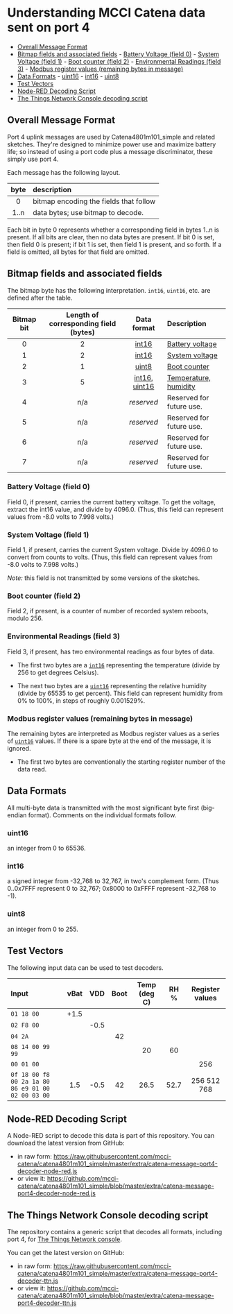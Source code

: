 # Understanding MCCI Catena data sent on port 4

<!-- TOC depthFrom:2 updateOnSave:true -->

- [Overall Message Format](#overall-message-format)
- [Bitmap fields and associated fields](#bitmap-fields-and-associated-fields)
        - [Battery Voltage (field 0)](#battery-voltage-field-0)
        - [System Voltage (field 1)](#system-voltage-field-1)
        - [Boot counter (field 2)](#boot-counter-field-2)
        - [Environmental Readings (field 3)](#environmental-readings-field-3)
        - [Modbus register values (remaining bytes in message)](#modbus-register-values-remaining-bytes-in-message)
- [Data Formats](#data-formats)
        - [uint16](#uint16)
        - [int16](#int16)
        - [uint8](#uint8)
- [Test Vectors](#test-vectors)
- [Node-RED Decoding Script](#node-red-decoding-script)
- [The Things Network Console decoding script](#the-things-network-console-decoding-script)

<!-- /TOC -->

## Overall Message Format

Port 4 uplink messages are used by Catena4801m101_simple and related sketches. They're designed to minimize power use and maximize battery life; so instead of using a port code plus a message discriminator, these simply use port 4.

Each message has the following layout.

byte | description
:---:|:---
0 | bitmap encoding the fields that follow
1..n | data bytes; use bitmap to decode.

Each bit in byte 0 represents whether a corresponding field in bytes 1..n is present. If all bits are clear, then no data bytes are present. If bit 0 is set, then field 0 is present; if bit 1 is set, then field 1 is present, and so forth. If a field is omitted, all bytes for that field are omitted.

## Bitmap fields and associated fields

The bitmap byte has the following interpretation. `int16`, `uint16`, etc. are defined after the table.

Bitmap bit | Length of corresponding field (bytes) | Data format |Description
:---:|:---:|:---:|:----
0 | 2 | [int16](#int16) | [Battery voltage](#battery-voltage-field-0)
1 | 2 | [int16](#int16) | [System voltage](#sys-voltage-field-1)
2 | 1 | [uint8](#uint8) | [Boot counter](#boot-counter-field-2)
3 | 5 | [int16](#int16), [uint16](#uint16) | [Temperature, humidity](environmental-readings-field-3)
4 | n/a | _reserved_ | Reserved for future use.
5 | n/a | _reserved_ | Reserved for future use.
6 | n/a | _reserved_ | Reserved for future use.
7 | n/a | _reserved_ | Reserved for future use.

### Battery Voltage (field 0)

Field 0, if present, carries the current battery voltage. To get the voltage, extract the int16 value, and divide by 4096.0. (Thus, this field can represent values from -8.0 volts to 7.998 volts.)

### System Voltage (field 1)

Field 1, if present, carries the current System voltage. Divide by 4096.0 to convert from counts to volts. (Thus, this field can represent values from -8.0 volts to 7.998 volts.)

_Note:_ this field is not transmitted by some versions of the sketches.

### Boot counter (field 2)

Field 2, if present, is a counter of number of recorded system reboots, modulo 256.

### Environmental Readings (field 3)

Field 3, if present, has two environmental readings as four bytes of data.

- The first two bytes are a [`int16`](#int16) representing the temperature (divide by 256 to get degrees Celsius).

- The next two bytes are a [`uint16`](#uint16) representing the relative humidity (divide by 65535 to get percent). This field can represent humidity from 0% to 100%, in steps of roughly 0.001529%.

### Modbus register values (remaining bytes in message)

The remaining bytes are interpreted as Modbus register values as a series of [`uint16`](#uint16) values. If there is a spare byte at the end of the message, it is ignored.

- The first two bytes are conventionally the starting register number of the data read.

## Data Formats

All multi-byte data is transmitted with the most significant byte first (big-endian format).  Comments on the individual formats follow.

### uint16

an integer from 0 to 65536.

### int16

a signed integer from -32,768 to 32,767, in two's complement form. (Thus 0..0x7FFF represent 0 to 32,767; 0x8000 to 0xFFFF represent -32,768 to -1).

### uint8

an integer from 0 to 255.

## Test Vectors

The following input data can be used to test decoders.

|Input        | vBat | VDD  | Boot | Temp (deg C) | RH % |  Register values |
|:------------|:----:|:----:|:----:|:------------:|:----:|:----------------:|
| `01 18 00`  | +1.5 |      |      |              |      |                  |
| `02 F8 00`  |      | -0.5 |      |              |      |                  |
| `04 2A`     |      |      |  42  |              |      |                  |
| `08 14 00 99 99` | |      |      |     20       |  60  |                  |
| `00 01 00`  |      |      |      |              |      | 256              |
| `0f 18 00 f8 00 2a 1a 80 86 e9 01 00 02 00 03 00` |  1.5 | -0.5 | 42 | 26.5 | 52.7 | 256 512 768 |

## Node-RED Decoding Script

A Node-RED script to decode this data is part of this repository. You can download the latest version from GitHub:

- in raw form: https://raw.githubusercontent.com/mcci-catena/catena4801m101_simple/master/extra/catena-message-port4-decoder-node-red.js
- or view it: https://github.com/mcci-catena/catena4801m101_simple/blob/master/extra/catena-message-port4-decoder-node-red.js

## The Things Network Console decoding script

The repository contains a generic script that decodes all formats, including port 4, for [The Things Network console](https://console.thethingsnetwork.org).

You can get the latest version on GitHub:

- in raw form: https://raw.githubusercontent.com/mcci-catena/catena4801m101_simple/master/extra/catena-message-port4-decoder-ttn.js
- or view it: https://github.com/mcci-catena/catena4801m101_simple/blob/master/extra/catena-message-port4-decoder-ttn.js
